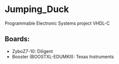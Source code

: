 # Jumping_Duck
Programmable Electronic Systems project VHDL-C
## Boards: 
- ZyboZ7-10: Diligent 
- Booster (BOOSTXL-EDUMKII): Texas Instruments

